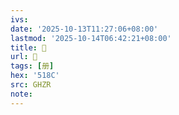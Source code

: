 ```yaml
---
ivs:
date: '2025-10-13T11:27:06+08:00'
lastmod: '2025-10-14T06:42:21+08:00'
title: 󰕢
url: 󰕢
tags: [册]
hex: '518C'
src: GHZR
note:
---
```

